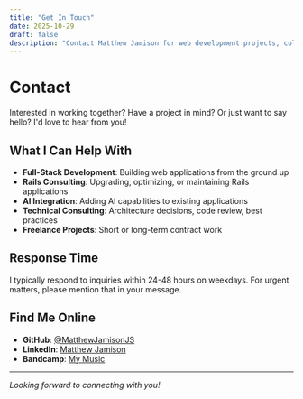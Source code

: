```yaml
---
title: "Get In Touch"
date: 2025-10-29
draft: false
description: "Contact Matthew Jamison for web development projects, collaborations, or inquiries."
---
```


# Contact

Interested in working together? Have a project in mind? Or just want to say hello? I'd love to hear from you!

## What I Can Help With

- **Full-Stack Development**: Building web applications from the ground up
- **Rails Consulting**: Upgrading, optimizing, or maintaining Rails applications
- **AI Integration**: Adding AI capabilities to existing applications
- **Technical Consulting**: Architecture decisions, code review, best practices
- **Freelance Projects**: Short or long-term contract work

## Response Time

I typically respond to inquiries within 24-48 hours on weekdays. For urgent matters, please mention that in your message.

## Find Me Online

- **GitHub**: [@MatthewJamisonJS](https://github.com/MatthewJamisonJS)
- **LinkedIn**: [Matthew Jamison](https://www.linkedin.com/in/matthewjamison)
- **Bandcamp**: [My Music](https://matthewjjamison.bandcamp.com/)

---

*Looking forward to connecting with you!*
